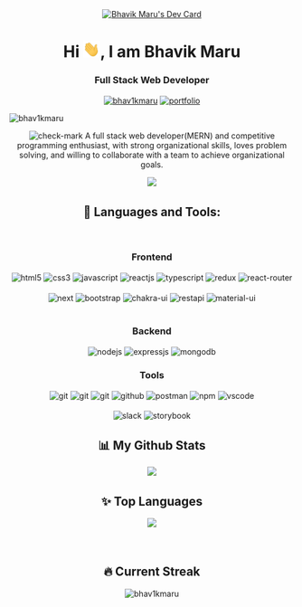 <!-- <p align="center">
  <img src="https://github.com/thompsonemerson/thompsonemerson/raw/master/cover-thompson.png" height="200"/>
</p> -->
<!--5-->

<!--6-->

<div align='center'><a href="https://app.daily.dev/bhav1kmaru"><img src="https://api.daily.dev/devcards/5847bace03dc45b8a77853532ed4599f.png?r=8qj" width="400" alt="Bhavik Maru's Dev Card"/></a></div>
<h1 align="center">Hi <img src="https://raw.githubusercontent.com/ABSphreak/ABSphreak/master/gifs/Hi.gif" width="30px">, I am Bhavik Maru</h1>
<h3 align="center">Full Stack Web Developer</h3>
<p align="center">
<a href="https://www.linkedin.com/in/bhavik-maru-9b52b31b9/" target="_blank"><img align="center" src="https://img.icons8.com/fluency/40/null/linkedin.png" alt="bhav1kmaru" height="40" width="40" /></a>
 <a href="https://bhav1kmaru.github.io">
        <img align="center" src="https://img.shields.io/badge/Portfolio-18A303?style=for-the-badge&logo=ionic&logoColor=white" alt="portfolio" />
    </a>
</p>
<p align="left"><img src="https://komarev.com/ghpvc/?username=bhav1kmaru&style=for-the-badge&color=red" alt="bhav1kmaru"/></p>
<p align="center"><img width="18px" height="18px" src="https://cdn.jsdelivr.net/npm/simple-icons@3.0.1/icons/checkmarx.svg" alt="check-mark" /> A full stack web developer(MERN) and competitive programming enthusiast, with strong organizational skills, loves problem solving, and willing to collaborate with a team to achieve organizational goals.</p>
  
<div align="center">

  <img src="https://quotes-github-readme.vercel.app/api?type=horizontal&theme=radical"/>
  </div>


<!-- <p align="right"><img width="200px" src="https://user-images.githubusercontent.com/33495426/184498522-ebf54f35-56dd-4285-acca-9023e54c936e.png" alt="my-avatar"/></p> -->



<h2 align="center">🚀 Languages and Tools:</h2>
<br/>
<div align="center">
 
 <div align="center"><h3 align="center">Frontend</h3>
<img src="https://img.shields.io/badge/html5-%23E34F26.svg?style=for-the-badge&logo=html5&logoColor=white" align="center" alt="html5">
<img src = "https://img.shields.io/badge/css3-%231572B6.svg?style=for-the-badge&logo=css3&logoColor=white" align="center" alt="css3">
<img src ="https://img.shields.io/badge/javascript-%23323330.svg?style=for-the-badge&logo=javascript&logoColor=%23F7DF1E" align="center" alt="javascript">
<img src="https://img.shields.io/badge/React-20232A?style=for-the-badge&logo=react&logoColor=61DAFB"  align="center" alt="reactjs" />
<img src='https://img.shields.io/badge/typescript-%23007ACC.svg?style=for-the-badge&logo=typescript&logoColor=white' align='center' alt='typescript' />
<img src="https://img.shields.io/badge/Redux-593D88?style=for-the-badge&logo=redux&logoColor=white"  align="center" alt="redux" />
<img src="https://img.shields.io/badge/React_Router-CA4245?style=for-the-badge&logo=react-router&logoColor=white"  align="center" alt="react-router" />

<br/>
<br/>
   <img src='https://img.shields.io/badge/Next-black?style=for-the-badge&logo=next.js&logoColor=white' align='center' alt='next' />
   <img src='https://img.shields.io/badge/bootstrap-%23563D7C.svg?style=for-the-badge&logo=bootstrap&logoColor=white' align='center'alt='bootstrap' />
  <img src = "https://img.shields.io/badge/chakra ui-%234ED1C5.svg?style=for-the-badge&logo=chakraui&logoColor=white" align="center" alt="chakra-ui"/>
  <img src="https://img.shields.io/badge/rest api-%23000000.svg?style=for-the-badge&logo=flask&logoColor=white" align="center" alt="restapi"/>
   <img src="https://img.shields.io/badge/Material%20UI-007FFF?style=for-the-badge&logo=mui&logoColor=white"  align="center" alt="material-ui"/>
  
</div>
 <br/>
  <div align="center"><h3 align="center">Backend</h3> 
<img src="https://img.shields.io/badge/Node.js-339933?style=for-the-badge&logo=nodedotjs&logoColor=white" align="center" alt="nodejs" />
<img src="https://img.shields.io/badge/Express.js-000000?style=for-the-badge&logo=express&logoColor=white" align="center" alt="expressjs"/>
<img src="https://img.shields.io/badge/MongoDB-4EA94B?style=for-the-badge&logo=mongodb&logoColor=white" align="center" alt="mongodb"/>
 </div>
  
  <div align="center"><h3 align="center">Tools</h3> 
   <img src="https://img.shields.io/badge/heroku-%23430098.svg?style=for-the-badge&logo=heroku&logoColor=white" align="center" alt="git"/>
   <img src="https://img.shields.io/badge/netlify-%23000000.svg?style=for-the-badge&logo=netlify&logoColor=#00C7B7" align="center" alt="git"/>
   <img src="https://img.shields.io/badge/vercel-%23000000.svg?style=for-the-badge&logo=vercel&logoColor=whit" align="center" alt="git"/>
<img src="https://img.shields.io/badge/GitHub-100000?style=for-the-badge&logo=github&logoColor=white"  align="center" alt="github"/>
<img src ="https://img.shields.io/badge/Postman-FF6C37?style=for-the-badge&logo=postman&logoColor=white" align="center" alt="postman">
<img src = "https://img.shields.io/badge/NPM-%23000000.svg?style=for-the-badge&logo=npm&logoColor=white" align="center" alt="npm">
   <img src="https://img.shields.io/badge/Visual%20Studio-5C2D91.svg?style=for-the-badge&logo=visual-studio&logoColor=white"  align="center" alt="vscode"/>
   <br/>
<br/>
   <img src="https://img.shields.io/badge/Slack-4A154B?style=for-the-badge&logo=slack&logoColor=white" align="center" alt="slack"/>
    <img src='https://img.shields.io/badge/-Storybook-FF4785?style=for-the-badge&logo=storybook&logoColor=white' align='center' alt='storybook' />
 </div>
</div>

<h2 align="center"> 📊 My Github Stats</h2>


<div align='center'><img src="https://github-readme-stats-bhav1kmaru.vercel.app/api?username=bhav1kmaru&hide=prs&count_private=true&show_icons=true&theme=dracula" /></div>

<h2 align="center">✨ Top Languages</h2>


<div align='center'><img src="https://github-readme-stats-bhav1kmaru.vercel.app/api/top-langs/?username=bhav1kmaru&hide=prs&count_private=true&show_icons=true&theme=dracula" /></div>
<!-- [![willianrod's wakatime stats](https://github-readme-stats.vercel.app/api/wakatime?username=willianrod)](https://github.com/anuraghazra/github-readme-stats) -->
<!-- <div align='center'>![Bhavik's GitHub stats](https://github-readme-stats.vercel.app/api?username=bhav1kmaru&show_icons=true&theme=transparent)</div> -->

<br/>
<br/>

<h2 align="center">️‍🔥 Current Streak</h2>
<div align='center'><img src="https://github-readme-streak-stats.herokuapp.com?user=bhav1kmaru&theme=dracula" alt="bhav1kmaru" /></div>
<br>
<!-- [![GitHub Streak](https://github-readme-streak-stats.herokuapp.com?user=bhav1kmaru&theme=tokyonight_duo)](https://git.io/streak-stats) -->

